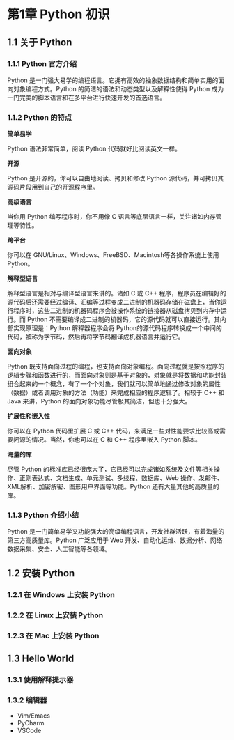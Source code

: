 # 第1章 Python 初识

## 1.1 关于 Python

### 1.1.1 Python 官方介绍

Python 是一门强大易学的编程语言。它拥有高效的抽象数据结构和简单实用的面向对象编程方式。Python 的简洁的语法和动态类型以及解释性使得 Python 成为一门完美的脚本语言和在多平台进行快速开发的首选语言。

### 1.1.2 Python 的特点

**简单易学**

Python 语法非常简单，阅读 Python 代码就好比阅读英文一样。

**开源**

Python 是开源的，你可以自由地阅读、拷贝和修改 Python 源代码，并可拷贝其源码片段用到自己的开源程序里。

**高级语言**

当你用 Python 编写程序时，你不用像 C 语言等底层语言一样，关注诸如内存管理等特性。

**跨平台**

你可以在 GNU/Linux、Windows、FreeBSD、Macintosh等各操作系统上使用 Python。 
  	  
**解释型语言**

解释型语言是相对与编译型语言来讲的。诸如 C 或 C++ 程序，程序员在编辑好的源代码后还需要经过编译、汇编等过程变成二进制的机器码存储在磁盘上，当你运行程序时，这些二进制的机器码程序会被操作系统的链接器从磁盘拷贝到内存中运行。而 Python 不需要编译成二进制的机器码，它的源代码就可以直接运行。其内部实现原理是：Python 解释器程序会将 Python的源代码程序转换成一个中间的代码，被称为字节码，然后再将字节码翻译成机器语言并运行它。 
  	  
**面向对象**
  	  
Python 既支持面向过程的编程，也支持面向对象编程。面向过程就是按照程序的逻辑步骤和函数进行的，而面向对象则是基于对象的，对象就是将数据和功能封装组合起来的一个概念，有了一个个对象，我们就可以简单地通过修改对象的属性（数据）或者调用对象的方法（功能）来完成相应的程序逻辑了。相较于 C++ 和 Java 来讲，Python 的面向对象功能尽管极其简洁，但也十分强大。 
  	  
**扩展性和嵌入性**
  	  
你可以在 Python 代码里扩展 C 或 C++ 代码，来满足一些对性能要求比较高或需要闭源的情况。当然，你也可以在 C 和 C++ 程序里嵌入 Python 脚本。 
  	  
**海量的库**

尽管 Python 的标准库已经很庞大了，它已经可以完成诸如系统及文件等相关操作、正则表达式、文档生成、单元测试、多线程、数据库、Web 操作、发邮件、XML解析、加密解密、图形用户界面等功能。Python 还有大量其他的高质量的库。 
  	  
### 1.1.3 Python 介绍小结 

Python 是一门简单易学又功能强大的高级编程语言，开发社群活跃，有着海量的第三方高质量库。Python 广泛应用于 Web 开发、自动化运维、数据分析、网络数据采集、安全、人工智能等各领域。 
  	  
## 1.2 安装 Python 

### 1.2.1 在 Windows 上安装 Python

### 1.2.2 在 Linux 上安装 Python 

### 1.2.3 在 Mac 上安装 Python

## 1.3 Hello World

### 1.3.1 使用解释提示器

### 1.3.2 编辑器
- Vim/Emacs
- PyCharm
- VSCode
  	  


  	  




